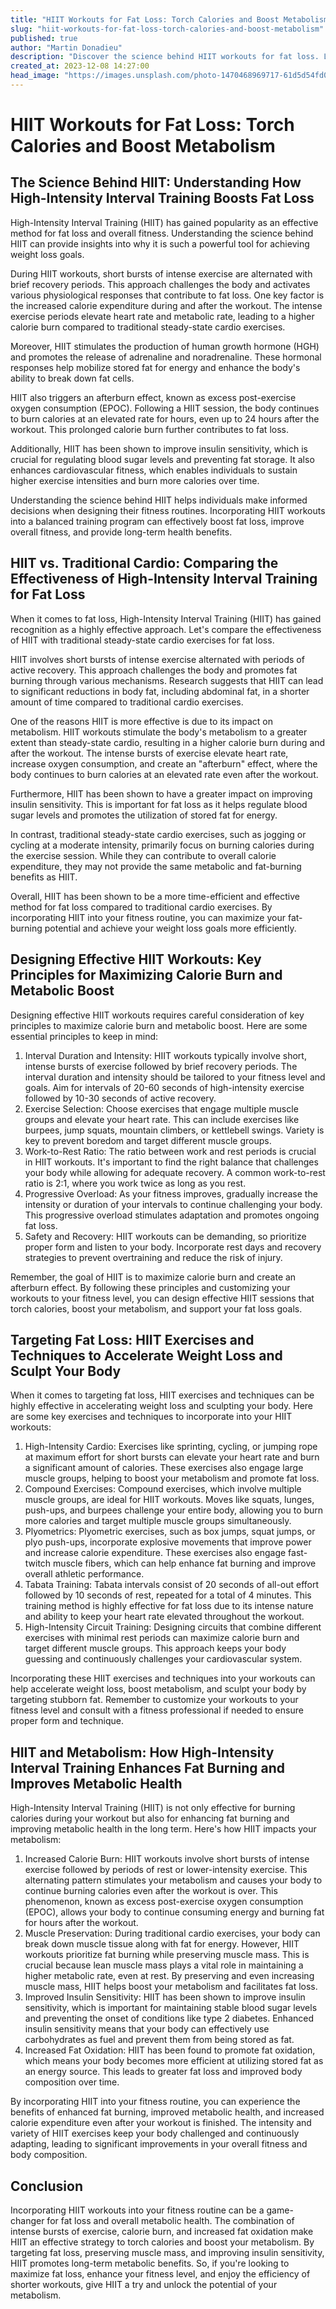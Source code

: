 ```yaml
---
title: "HIIT Workouts for Fat Loss: Torch Calories and Boost Metabolism"
slug: "hiit-workouts-for-fat-loss-torch-calories-and-boost-metabolism"
published: true
author: "Martin Donadieu"
description: "Discover the science behind HIIT workouts for fat loss. Learn how HIIT boosts metabolism, targets fat, and design effective HIIT routines to torch calories."
created_at: 2023-12-08 14:27:00
head_image: "https://images.unsplash.com/photo-1470468969717-61d5d54fd036?ixlib=rb-4.0.3&q=85&fm=jpg&crop=entropy&cs=srgb&w=1200"
---
```


# HIIT Workouts for Fat Loss: Torch Calories and Boost Metabolism

## The Science Behind HIIT: Understanding How High-Intensity Interval Training Boosts Fat Loss

High-Intensity Interval Training (HIIT) has gained popularity as an effective method for fat loss and overall fitness. Understanding the science behind HIIT can provide insights into why it is such a powerful tool for achieving weight loss goals.

During HIIT workouts, short bursts of intense exercise are alternated with brief recovery periods. This approach challenges the body and activates various physiological responses that contribute to fat loss. One key factor is the increased calorie expenditure during and after the workout. The intense exercise periods elevate heart rate and metabolic rate, leading to a higher calorie burn compared to traditional steady-state cardio exercises.

Moreover, HIIT stimulates the production of human growth hormone (HGH) and promotes the release of adrenaline and noradrenaline. These hormonal responses help mobilize stored fat for energy and enhance the body's ability to break down fat cells.

HIIT also triggers an afterburn effect, known as excess post-exercise oxygen consumption (EPOC). Following a HIIT session, the body continues to burn calories at an elevated rate for hours, even up to 24 hours after the workout. This prolonged calorie burn further contributes to fat loss.

Additionally, HIIT has been shown to improve insulin sensitivity, which is crucial for regulating blood sugar levels and preventing fat storage. It also enhances cardiovascular fitness, which enables individuals to sustain higher exercise intensities and burn more calories over time.

Understanding the science behind HIIT helps individuals make informed decisions when designing their fitness routines. Incorporating HIIT workouts into a balanced training program can effectively boost fat loss, improve overall fitness, and provide long-term health benefits.

## HIIT vs. Traditional Cardio: Comparing the Effectiveness of High-Intensity Interval Training for Fat Loss

When it comes to fat loss, High-Intensity Interval Training (HIIT) has gained recognition as a highly effective approach. Let's compare the effectiveness of HIIT with traditional steady-state cardio exercises for fat loss.

HIIT involves short bursts of intense exercise alternated with periods of active recovery. This approach challenges the body and promotes fat burning through various mechanisms. Research suggests that HIIT can lead to significant reductions in body fat, including abdominal fat, in a shorter amount of time compared to traditional cardio exercises.

One of the reasons HIIT is more effective is due to its impact on metabolism. HIIT workouts stimulate the body's metabolism to a greater extent than steady-state cardio, resulting in a higher calorie burn during and after the workout. The intense bursts of exercise elevate heart rate, increase oxygen consumption, and create an "afterburn" effect, where the body continues to burn calories at an elevated rate even after the workout.

Furthermore, HIIT has been shown to have a greater impact on improving insulin sensitivity. This is important for fat loss as it helps regulate blood sugar levels and promotes the utilization of stored fat for energy.

In contrast, traditional steady-state cardio exercises, such as jogging or cycling at a moderate intensity, primarily focus on burning calories during the exercise session. While they can contribute to overall calorie expenditure, they may not provide the same metabolic and fat-burning benefits as HIIT.

Overall, HIIT has been shown to be a more time-efficient and effective method for fat loss compared to traditional cardio exercises. By incorporating HIIT into your fitness routine, you can maximize your fat-burning potential and achieve your weight loss goals more efficiently.

## Designing Effective HIIT Workouts: Key Principles for Maximizing Calorie Burn and Metabolic Boost

Designing effective HIIT workouts requires careful consideration of key principles to maximize calorie burn and metabolic boost. Here are some essential principles to keep in mind:

1. Interval Duration and Intensity: HIIT workouts typically involve short, intense bursts of exercise followed by brief recovery periods. The interval duration and intensity should be tailored to your fitness level and goals. Aim for intervals of 20-60 seconds of high-intensity exercise followed by 10-30 seconds of active recovery.
2. Exercise Selection: Choose exercises that engage multiple muscle groups and elevate your heart rate. This can include exercises like burpees, jump squats, mountain climbers, or kettlebell swings. Variety is key to prevent boredom and target different muscle groups.
3. Work-to-Rest Ratio: The ratio between work and rest periods is crucial in HIIT workouts. It's important to find the right balance that challenges your body while allowing for adequate recovery. A common work-to-rest ratio is 2:1, where you work twice as long as you rest.
4. Progressive Overload: As your fitness improves, gradually increase the intensity or duration of your intervals to continue challenging your body. This progressive overload stimulates adaptation and promotes ongoing fat loss.
5. Safety and Recovery: HIIT workouts can be demanding, so prioritize proper form and listen to your body. Incorporate rest days and recovery strategies to prevent overtraining and reduce the risk of injury.

Remember, the goal of HIIT is to maximize calorie burn and create an afterburn effect. By following these principles and customizing your workouts to your fitness level, you can design effective HIIT sessions that torch calories, boost your metabolism, and support your fat loss goals.

## Targeting Fat Loss: HIIT Exercises and Techniques to Accelerate Weight Loss and Sculpt Your Body

When it comes to targeting fat loss, HIIT exercises and techniques can be highly effective in accelerating weight loss and sculpting your body. Here are some key exercises and techniques to incorporate into your HIIT workouts:

1. High-Intensity Cardio: Exercises like sprinting, cycling, or jumping rope at maximum effort for short bursts can elevate your heart rate and burn a significant amount of calories. These exercises also engage large muscle groups, helping to boost your metabolism and promote fat loss.
2. Compound Exercises: Compound exercises, which involve multiple muscle groups, are ideal for HIIT workouts. Moves like squats, lunges, push-ups, and burpees challenge your entire body, allowing you to burn more calories and target multiple muscle groups simultaneously.
3. Plyometrics: Plyometric exercises, such as box jumps, squat jumps, or plyo push-ups, incorporate explosive movements that improve power and increase calorie expenditure. These exercises also engage fast-twitch muscle fibers, which can help enhance fat burning and improve overall athletic performance.
4. Tabata Training: Tabata intervals consist of 20 seconds of all-out effort followed by 10 seconds of rest, repeated for a total of 4 minutes. This training method is highly effective for fat loss due to its intense nature and ability to keep your heart rate elevated throughout the workout.
5. High-Intensity Circuit Training: Designing circuits that combine different exercises with minimal rest periods can maximize calorie burn and target different muscle groups. This approach keeps your body guessing and continuously challenges your cardiovascular system.

Incorporating these HIIT exercises and techniques into your workouts can help accelerate weight loss, boost metabolism, and sculpt your body by targeting stubborn fat. Remember to customize your workouts to your fitness level and consult with a fitness professional if needed to ensure proper form and technique.

## HIIT and Metabolism: How High-Intensity Interval Training Enhances Fat Burning and Improves Metabolic Health

High-Intensity Interval Training (HIIT) is not only effective for burning calories during your workout but also for enhancing fat burning and improving metabolic health in the long term. Here's how HIIT impacts your metabolism:

1. Increased Calorie Burn: HIIT workouts involve short bursts of intense exercise followed by periods of rest or lower-intensity exercise. This alternating pattern stimulates your metabolism and causes your body to continue burning calories even after the workout is over. This phenomenon, known as excess post-exercise oxygen consumption (EPOC), allows your body to continue consuming energy and burning fat for hours after the workout.
2. Muscle Preservation: During traditional cardio exercises, your body can break down muscle tissue along with fat for energy. However, HIIT workouts prioritize fat burning while preserving muscle mass. This is crucial because lean muscle mass plays a vital role in maintaining a higher metabolic rate, even at rest. By preserving and even increasing muscle mass, HIIT helps boost your metabolism and facilitates fat loss.
3. Improved Insulin Sensitivity: HIIT has been shown to improve insulin sensitivity, which is important for maintaining stable blood sugar levels and preventing the onset of conditions like type 2 diabetes. Enhanced insulin sensitivity means that your body can effectively use carbohydrates as fuel and prevent them from being stored as fat.
4. Increased Fat Oxidation: HIIT has been found to promote fat oxidation, which means your body becomes more efficient at utilizing stored fat as an energy source. This leads to greater fat loss and improved body composition over time.

By incorporating HIIT into your fitness routine, you can experience the benefits of enhanced fat burning, improved metabolic health, and increased calorie expenditure even after your workout is finished. The intensity and variety of HIIT exercises keep your body challenged and continuously adapting, leading to significant improvements in your overall fitness and body composition.

## Conclusion

Incorporating HIIT workouts into your fitness routine can be a game-changer for fat loss and overall metabolic health. The combination of intense bursts of exercise, calorie burn, and increased fat oxidation make HIIT an effective strategy to torch calories and boost your metabolism. By targeting fat loss, preserving muscle mass, and improving insulin sensitivity, HIIT promotes long-term metabolic benefits. So, if you're looking to maximize fat loss, enhance your fitness level, and enjoy the efficiency of shorter workouts, give HIIT a try and unlock the potential of your metabolism.